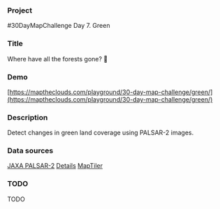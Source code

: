 ### Project

#30DayMapChallenge Day 7. Green

### Title

Where have all the forests gone? 🌳

### Demo

[https://maptheclouds.com/playground/30-day-map-challenge/green/](https://maptheclouds.com/playground/30-day-map-challenge/green/)

### Description

Detect changes in green land coverage using PALSAR-2 images.

### Data sources

[JAXA PALSAR-2](https://www.eorc.jaxa.jp/ALOS/en/palsar_fnf/data/2020/map.htm)
[Details](https://www.eorc.jaxa.jp/ALOS/en/palsar_fnf/DatasetDescription_PALSAR2_Mosaic_FNF_revH.pdf)
[MapTiler](https://cloud.maptiler.com/tiles/)

### TODO

TODO
